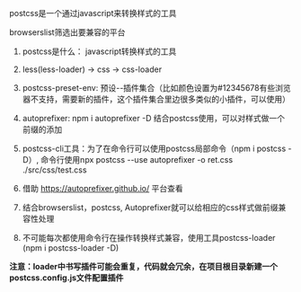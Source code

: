 postcss是一个通过javascript来转换样式的工具


browserslist筛选出要兼容的平台

1. postcss是什么： javascript转换样式的工具
2. less(less-loader) -> css -> css-loader
3. postcss-preset-env: 预设--插件集合（比如颜色设置为#12345678有些浏览器不支持，需要新的插件，这个插件集合里边很多类似的小插件，可以使用）
4. autoprefixer: npm i autoprefixer -D 结合postcss使用，可以对样式做一个前缀的添加
5. postcss-cli工具：为了在命令行可以使用postcss局部命令（npm i postcss -D）, 命令行使用npx postcss --use autoprefixer -o ret.css ./src/css/test.css
6. 借助 https://autoprefixer.github.io/ 平台查看
7. 结合browserslist，postcss, Autoprefixer就可以给相应的css样式做前缀兼容性处理

8. 不可能每次都使用命令行在操作转换样式兼容，使用工具postcss-loader (npm i postcss-loader -D)

**注意：loader中书写插件可能会重复，代码就会冗余，在项目根目录新建一个postcss.config.js文件配置插件**